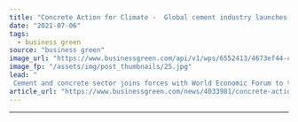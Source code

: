 ```yaml
---
title: "Concrete Action for Climate -  Global cement industry launches decarbonisation coalition"
date: "2021-07-06"
tags: 
  - business green
source: "business green"
image_url: "https://www.businessgreen.com/api/v1/wps/6552413/4673ef44-c86d-45b1-8fb1-dee8ee77206c/6/concrete-185x114.jpg"
image_fp: "/assets/img/post_thumbnails/25.jpg"
lead: "
 Cement and concrete sector joins forces with World Economic Forum to try and accelerate efforts to deliver net zero emissions ..."
article_url: "https://www.businessgreen.com/news/4033981/concrete-action-climate-global-cement-industry-launches-decarbonisation-coalition"
---
```


---
